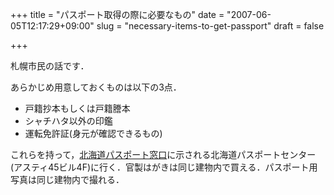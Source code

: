+++
title = "パスポート取得の際に必要なもの"
date = "2007-06-05T12:17:29+09:00"
slug = "necessary-items-to-get-passport"
draft = false

+++

<p>札幌市民の話です．</p>
<p>あらかじめ用意しておくものは以下の3点．</p>
<ul>
<li>戸籍抄本もしくは戸籍謄本</li>
<li>シャチハタ以外の印鑑</li>
<li>運転免許証(身元が確認できるもの)</li>
</ul>
<p>これらを持って，<a href="http://www.ryoko.info/yaku/passport/hokkaido.html" target="_blank">北海道パスポート窓口</a>に示される北海道パスポートセンター(アスティ45ビル4F)に行く．官製はがきは同じ建物内で買える．パスポート用写真は同じ建物内で撮れる．</p>
